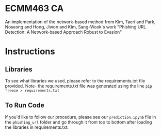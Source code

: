 # ECMM463 CA

An implementation of the network-based method from Kim, Taeri and Park, Noseong and Hong, Jiwon and Kim, Sang-Wook's work "Phishing URL Detection: A Network-based Approach Robust to Evasion"

# Instructions

## Libraries

To see what libraries we used, please refer to the requirements.txt file provided. Note- the requirements.txt file was generated using the line `pip freeze > requirements.txt`

## To Run Code

If you'd like to follow our procedure, please see our `prediction.ipynb` file in the `phishing_url` folder and go through it from top to bottom after loading the libraries in requirements.txt.
